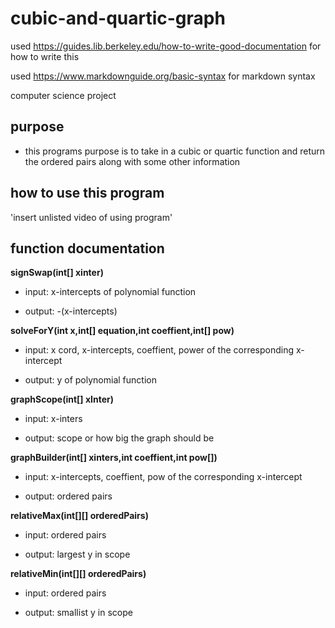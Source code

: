 # cubic-and-quartic-graph


used https://guides.lib.berkeley.edu/how-to-write-good-documentation for how to write this


used https://www.markdownguide.org/basic-syntax for markdown syntax


computer science project

## purpose

- this programs purpose is to take in a cubic or quartic function and return the ordered pairs along with some other information

## how to use this program

'insert unlisted video of using program'

## function documentation


**signSwap(int[] xinter)**

 - input: x-intercepts of polynomial function

 - output: -(x-intercepts)


**solveForY(int x,int[] equation,int coeffient,int[] pow)**

- input: x cord, x-intercepts, coeffient, power of the corresponding x-intercept

- output: y of polynomial function


**graphScope(int[] xInter)**

- input: x-inters

- output: scope or how big the graph should be 


**graphBuilder(int[] xinters,int coeffient,int pow[])**

- input: x-intercepts, coeffient, pow of the corresponding x-intercept

- output: ordered pairs


**relativeMax(int[][] orderedPairs)**

- input: ordered pairs

- output: largest y in scope


**relativeMin(int[][] orderedPairs)**

- input: ordered pairs

- output: smallist y in scope
